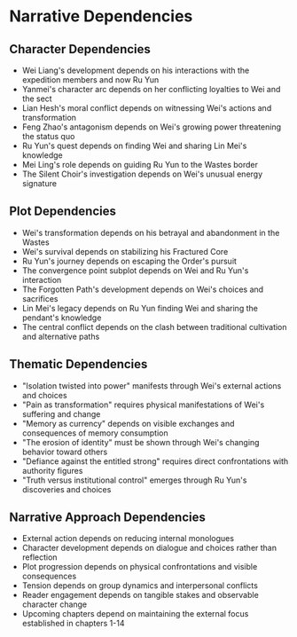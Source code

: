 # Narrative Dependencies

## Character Dependencies
- Wei Liang's development depends on his interactions with the expedition members and now Ru Yun
- Yanmei's character arc depends on her conflicting loyalties to Wei and the sect
- Lian Hesh's moral conflict depends on witnessing Wei's actions and transformation
- Feng Zhao's antagonism depends on Wei's growing power threatening the status quo
- Ru Yun's quest depends on finding Wei and sharing Lin Mei's knowledge
- Mei Ling's role depends on guiding Ru Yun to the Wastes border
- The Silent Choir's investigation depends on Wei's unusual energy signature

## Plot Dependencies
- Wei's transformation depends on his betrayal and abandonment in the Wastes
- Wei's survival depends on stabilizing his Fractured Core
- Ru Yun's journey depends on escaping the Order's pursuit
- The convergence point subplot depends on Wei and Ru Yun's interaction
- The Forgotten Path's development depends on Wei's choices and sacrifices
- Lin Mei's legacy depends on Ru Yun finding Wei and sharing the pendant's knowledge
- The central conflict depends on the clash between traditional cultivation and alternative paths

## Thematic Dependencies
- "Isolation twisted into power" manifests through Wei's external actions and choices
- "Pain as transformation" requires physical manifestations of Wei's suffering and change
- "Memory as currency" depends on visible exchanges and consequences of memory consumption
- "The erosion of identity" must be shown through Wei's changing behavior toward others
- "Defiance against the entitled strong" requires direct confrontations with authority figures
- "Truth versus institutional control" emerges through Ru Yun's discoveries and choices

## Narrative Approach Dependencies
- External action depends on reducing internal monologues
- Character development depends on dialogue and choices rather than reflection
- Plot progression depends on physical confrontations and visible consequences
- Tension depends on group dynamics and interpersonal conflicts
- Reader engagement depends on tangible stakes and observable character change
- Upcoming chapters depend on maintaining the external focus established in chapters 1-14
